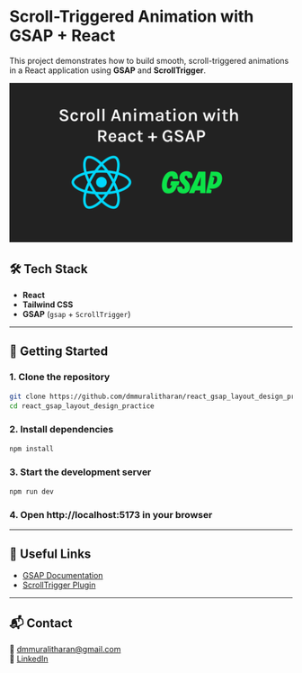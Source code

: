 # Scroll-Triggered Animation with GSAP + React

This project demonstrates how to build smooth, scroll-triggered animations in a React application using **GSAP** and **ScrollTrigger**.

[![Watch the demo](./thumbnail.png)](https://github.com/dmmuralitharan/react_gsap_layout_design_practice/raw/main/demo.mp4)

## 🛠 Tech Stack

- **React**
- **Tailwind CSS**
- **GSAP** (`gsap` + `ScrollTrigger`)

---

## 🔧 Getting Started

### 1. Clone the repository

```bash
git clone https://github.com/dmmuralitharan/react_gsap_layout_design_practice.git
cd react_gsap_layout_design_practice
```

### 2. Install dependencies

```bash
npm install
```

### 3. Start the development server
```bash
npm run dev
```

### 4. Open http://localhost:5173 in your browser

---
## 📎 Useful Links

- [GSAP Documentation](https://greensock.com/docs/)
- [ScrollTrigger Plugin](https://greensock.com/scrolltrigger/)

---

## 📬 Contact

📧 dmmuralitharan@gmail.com  
🔗 [LinkedIn](https://www.linkedin.com/in/dmmuralitharan)